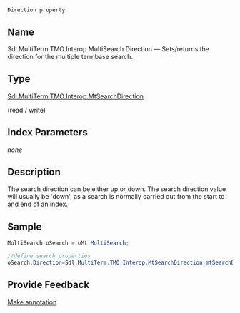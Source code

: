

# 
    Direction property



## Name

Sdl.MultiTerm.TMO.Interop.MultiSearch.Direction —          Sets/returns the direction for the multiple termbase search.



## Type

[Sdl.MultiTerm.TMO.Interop.MtSearchDirection](Sdl.MultiTerm.TMO.Interop.MtSearchDirection.html)

(read / write)



## Index Parameters
*none*


## Description



The search direction can be either up or down. The search direction value will usually be 'down', as a search is normally carried out from the start to and end of an index.



## Sample


```cs
MultiSearch oSearch = oMt.MultiSearch;

//define search properties
oSearch.Direction=Sdl.MultiTerm.TMO.Interop.MtSearchDirection.mtSearchDown;
```



## Provide Feedback

[Make annotation](mailto:sdk-feedback@sdl.com&amp;subject=Reference%20for%20Sdl.MultiTerm.TMO.Interop.MultiSearch.Direction)

